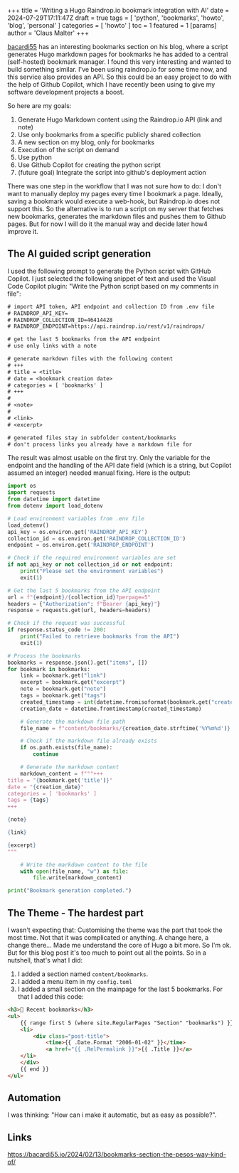+++
title = 'Writing a Hugo Raindrop.io bookmark integration with AI'
date = 2024-07-29T17:11:47Z
draft = true
tags = [ 'python', 'bookmarks', 'howto', 'blog', 'personal' ]
categories = [ 'howto' ]
toc = 1
featured = 1
[params]
  author = 'Claus Malter'
+++

[bacardi55](https://bacardi55.io/2024/02/13/bookmarks-section-the-pesos-way-kind-of/) has an interesting bookmarks section on his blog, where a script generates Hugo markdown pages for bookmarks he has added to a central (self-hosted) bookmark manager. I found this very interesting and wanted to build something similar. I've been using raindrop.io for some time now, and this service also provides an API. So this could be an easy project to do with the help of Github Copilot, which I have recently been using to give my software development projects a boost.  

So here are my goals:

1. Generate Hugo Markdown content using the Raindrop.io API (link and note)
2. Use only bookmarks from a specific publicly shared collection
3. A new section on my blog, only for bookmarks
4. Execution of the script on demand
5. Use python
6. Use Github Copilot for creating the python script
7. (future goal) Integrate the script into github's deployment action

There was one step in the workflow that I was not sure how to do: I don't want to manually deploy my pages every time I bookmark a page. Ideally, saving a bookmark would execute a web-hook, but Raindrop.io does not support this. So the alternative is to run a script on my server that fetches new bookmarks, generates the markdown files and pushes them to Github pages. But for now I will do it the manual way and decide later how4 improve it.  

## The AI guided script generation

I used the following prompt to generate the Python script with GitHub Copilot. I just selected the following snippet of text and used the Visual Code Copilot plugin: "Write the Python script based on my comments in file":  

```txt
# import API token, API endpoint and collection ID from .env file
# RAINDROP_API_KEY=
# RAINDROP_COLLECTION_ID=46414428
# RAINDROP_ENDPOINT=https://api.raindrop.io/rest/v1/raindrops/

# get the last 5 bookmarks from the API endpoint
# use only links with a note

# generate markdown files with the following content
# +++
# title = <title>
# date = <bookmark creation date>
# categories = [ 'bookmarks' ]
# +++
# 
# <note>
# 
# <link>
# <excerpt>

# generated files stay in subfolder content/bookmarks
# don't process links you already have a markdown file for
```

The result was almost usable on the first try. Only the variable for the endpoint and the handling of the API date field (which is a string, but Copilot assumed an integer) needed manual fixing. Here is the output:

```python
import os
import requests
from datetime import datetime
from dotenv import load_dotenv

# Load environment variables from .env file
load_dotenv()
api_key = os.environ.get('RAINDROP_API_KEY')
collection_id = os.environ.get('RAINDROP_COLLECTION_ID')
endpoint = os.environ.get('RAINDROP_ENDPOINT')

# Check if the required environment variables are set
if not api_key or not collection_id or not endpoint:
    print("Please set the environment variables")
    exit(1)

# Get the last 5 bookmarks from the API endpoint
url = f"{endpoint}/{collection_id}?perpage=5"
headers = {"Authorization": f"Bearer {api_key}"}
response = requests.get(url, headers=headers)

# Check if the request was successful
if response.status_code != 200:
    print("Failed to retrieve bookmarks from the API")
    exit(1)

# Process the bookmarks
bookmarks = response.json().get("items", [])
for bookmark in bookmarks:
    link = bookmark.get("link")
    excerpt = bookmark.get("excerpt")
    note = bookmark.get("note")
    tags = bookmark.get("tags")
    created_timestamp = int(datetime.fromisoformat(bookmark.get("created")).timestamp())
    creation_date = datetime.fromtimestamp(created_timestamp)

    # Generate the markdown file path
    file_name = f"content/bookmarks/{creation_date.strftime('%Y%m%d')}.md"

    # Check if the markdown file already exists
    if os.path.exists(file_name):
        continue

    # Generate the markdown content
    markdown_content = f"""+++
title = "{bookmark.get('title')}"
date = "{creation_date}"
categories = [ 'bookmarks' ]
tags = {tags}
+++

{note}

{link}

{excerpt}
"""

    # Write the markdown content to the file
    with open(file_name, "w") as file:
        file.write(markdown_content)

print("Bookmark generation completed.")
```

## The Theme - The hardest part

I wasn't expecting that: Customising the theme was the part that took the most time. Not that it was complicated or anything. A change here, a change there... Made me understand the core of Hugo a bit more. So I'm ok. But for this blog post it's too much to point out all the points. So in a nutshell, that's what I did:

1. I added a section named `content/bookmarks`.  
2. I added a menu item in my `config.toml`
3. I added a small section on the mainpage for the last 5 bookmarks. For that I added this code:

```html
<h3>🔗 Recent bookmarks</h3>
<ul>
    {{ range first 5 (where site.RegularPages "Section" "bookmarks") }}
    <li>
        <div class="post-title">
            <time>{{ .Date.Format "2006-01-02" }}</time> 
            <a href="{{ .RelPermalink }}">{{ .Title }}</a>
    </li>
    </div>
    {{ end }}
</ul>
```

## Automation

I was thinking: "How can i make it automatic, but as easy as possible?". 

## Links

<https://bacardi55.io/2024/02/13/bookmarks-section-the-pesos-way-kind-of/>  
